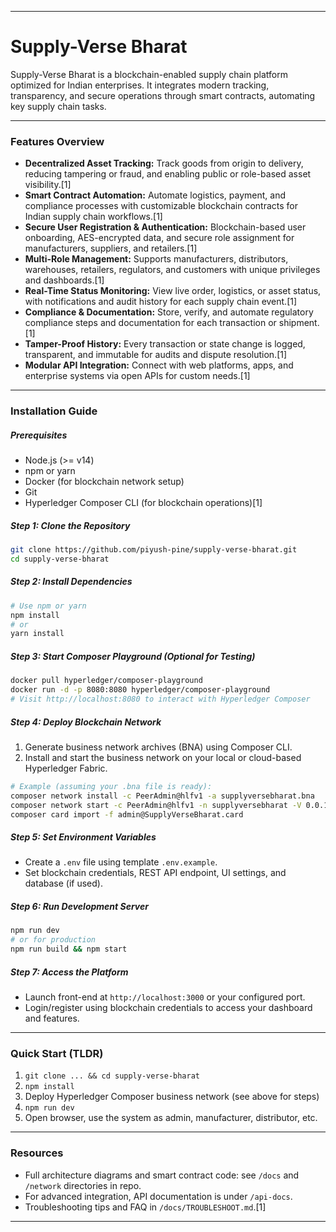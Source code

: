 ***

# Supply-Verse Bharat

Supply-Verse Bharat is a blockchain-enabled supply chain platform optimized for Indian enterprises. It integrates modern tracking, transparency, and secure operations through smart contracts, automating key supply chain tasks.

***

### Features Overview

- **Decentralized Asset Tracking:** Track goods from origin to delivery, reducing tampering or fraud, and enabling public or role-based asset visibility.[1]
- **Smart Contract Automation:** Automate logistics, payment, and compliance processes with customizable blockchain contracts for Indian supply chain workflows.[1]
- **Secure User Registration & Authentication:** Blockchain-based user onboarding, AES-encrypted data, and secure role assignment for manufacturers, suppliers, and retailers.[1]
- **Multi-Role Management:** Supports manufacturers, distributors, warehouses, retailers, regulators, and customers with unique privileges and dashboards.[1]
- **Real-Time Status Monitoring:** View live order, logistics, or asset status, with notifications and audit history for each supply chain event.[1]
- **Compliance & Documentation:** Store, verify, and automate regulatory compliance steps and documentation for each transaction or shipment.[1]
- **Tamper-Proof History:** Every transaction or state change is logged, transparent, and immutable for audits and dispute resolution.[1]
- **Modular API Integration:** Connect with web platforms, apps, and enterprise systems via open APIs for custom needs.[1]

***

### Installation Guide

##### Prerequisites

- Node.js (>= v14)
- npm or yarn
- Docker (for blockchain network setup)
- Git
- Hyperledger Composer CLI (for blockchain operations)[1]

##### Step 1: Clone the Repository

```bash
git clone https://github.com/piyush-pine/supply-verse-bharat.git
cd supply-verse-bharat
```

##### Step 2: Install Dependencies

```bash
# Use npm or yarn
npm install
# or
yarn install
```

##### Step 3: Start Composer Playground (Optional for Testing)

```bash
docker pull hyperledger/composer-playground
docker run -d -p 8080:8080 hyperledger/composer-playground
# Visit http://localhost:8080 to interact with Hyperledger Composer
```

##### Step 4: Deploy Blockchain Network

1. Generate business network archives (BNA) using Composer CLI.
2. Install and start the business network on your local or cloud-based Hyperledger Fabric.

```bash
# Example (assuming your .bna file is ready):
composer network install -c PeerAdmin@hlfv1 -a supplyversebharat.bna
composer network start -c PeerAdmin@hlfv1 -n supplyversebharat -V 0.0.1 -A admin -S adminpw
composer card import -f admin@SupplyVerseBharat.card
```

##### Step 5: Set Environment Variables

- Create a `.env` file using template `.env.example`.
- Set blockchain credentials, REST API endpoint, UI settings, and database (if used).

##### Step 6: Run Development Server

```bash
npm run dev
# or for production
npm run build && npm start
```

##### Step 7: Access the Platform

- Launch front-end at `http://localhost:3000` or your configured port.
- Login/register using blockchain credentials to access your dashboard and features.

***

### Quick Start (TLDR)

1. `git clone ... && cd supply-verse-bharat`
2. `npm install`
3. Deploy Hyperledger Composer business network (see above for steps)
4. `npm run dev`
5. Open browser, use the system as admin, manufacturer, distributor, etc.

***

### Resources

- Full architecture diagrams and smart contract code: see `/docs` and `/network` directories in repo.
- For advanced integration, API documentation is under `/api-docs`.
- Troubleshooting tips and FAQ in `/docs/TROUBLESHOOT.md`.[1]

***

